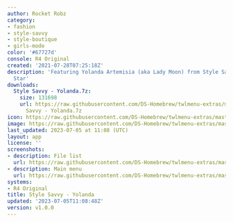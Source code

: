 ```yaml
---
author: Rocket Robz
category:
- fashion
- style-savvy
- style-boutique
- girls-mode
color: '#67727d'
console: R4 Original
created: '2021-07-28T07:25:18Z'
description: 'Featuring Yolanda Artemisia (aka Lady Moon) from Style Savvy: Styling
  Star'
downloads:
  Style Savvy - Yolanda.7z:
    size: 131698
    url: https://raw.githubusercontent.com/DS-Homebrew/twlmenu-extras/master/_nds/TWiLightMenu/r4menu/themes/Style
      Savvy - Yolanda.7z
icon: https://raw.githubusercontent.com/DS-Homebrew/twlmenu-extras/master/_nds/TWiLightMenu/r4menu/themes/meta/Style%20Savvy%20-%20Yolanda/icon.png
image: https://raw.githubusercontent.com/DS-Homebrew/twlmenu-extras/master/_nds/TWiLightMenu/r4menu/themes/meta/Style%20Savvy%20-%20Yolanda/icon.png
last_updated: 2023-07-05 at 11:08 (UTC)
layout: app
license: ''
screenshots:
- description: File list
  url: https://raw.githubusercontent.com/DS-Homebrew/twlmenu-extras/master/_nds/TWiLightMenu/r4menu/themes/meta/Style%20Savvy%20-%20Yolanda/screenshots/file-list.png
- description: Main menu
  url: https://raw.githubusercontent.com/DS-Homebrew/twlmenu-extras/master/_nds/TWiLightMenu/r4menu/themes/meta/Style%20Savvy%20-%20Yolanda/screenshots/main-menu.png
systems:
- R4 Original
title: Style Savvy - Yolanda
updated: '2023-07-05T11:08:48Z'
version: v1.0.0
---
```

